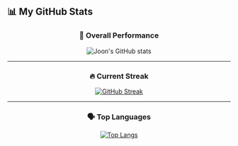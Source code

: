 ## 📊 My GitHub Stats  

<div align="center">

### 🧠 Overall Performance  
![Joon's GitHub stats](https://github-readme-stats.vercel.app/api?username=joon6390&show_icons=true&theme=radical&count_private=true&include_all_commits=true&cache_seconds=60&v=999)

---

### 🔥 Current Streak  
[![GitHub Streak](https://streak-stats.demolab.com?user=joon6390&theme=radical&hide_border=false&border_radius=10)](https://git.io/streak-stats)

---

### 🗣️ Top Languages  
[![Top Langs](https://github-readme-stats.vercel.app/api/top-langs/?username=joon6390&layout=compact&theme=radical&count_private=true)](https://github.com/anuraghazra/github-readme-stats)

</div>

